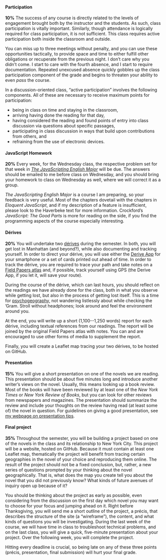 #### Participation

**10%** The success of any course is directly related to the levels of engagement
brought both by the instructor and the students. As such, class participation
is vitally important. Similarly, though attendance is logically required for
class participation, it is not sufficient. This class requires active
participation both inside the classroom and outside.  

You can miss up to three meetings without penalty, and you can use these
opportunities tactically, to provide space and time to either fulfill other
obligations or recuperate from the previous night. I don’t care why you didn’t
come. I start to care with the fourth absence, and I start to require
documentation. Repeated unexcused absence quickly gobbles up the class
participation component of the grade and begins to threaten your ability to
even *pass* the course.

In a discussion-oriented class, “active participation” involves the following
components. All of these are necessary to receive maximum points for
participation:

* being in class on time and staying in the classroom,
* arriving having done the reading for that day,
* having considered the reading and found points of entry into class discussion via questions about specific passages,
* participating in class discussion in ways that build upon contributions from others, and
* refraining from the use of electronic devices.

#### JavaScript Homework

**20%** Every week, for the Wednesday class, the respective problem set for
that week in [*The JavaScripting English
Major*](http://the-javascripting-english-major.org) will be due. The
answers should be emailed to me before class on Wednesday, and you should
bring your homework to class on Wednesday as well, where we will correct it as
a group.

*The JavaScripting English Major* is a course I am preparing, so your feedback
is very useful. Most of the chapters dovetail with the chapters in *Eloquent
JavaScript*, and if my description of a feature is insufficient, please look
to the Haverbeke text for more information. Crockford’s *JavaScript: The Good Parts* is more for reading on the side, if you find the programming aspects of
the course especially interesting.

#### Dérives

**20%** You will undertake two
[dérives](http://www.cddc.vt.edu/sionline/si/theory.html) during the semester.
In both, you will get lost in Manhattan (and beyond?), while also documenting
and tracking yourself. In order to direct your dérive, you will use either the
[Derive App](http://deriveapp.com/s/v2/) for your smartphone or a set of cards
printed out ahead of time. In order to track the dérive, you are required to
trace your path and take notes on a [Field Papers
atlas](http://fieldpapers.org/compose#14/40.7220/-73.9924) and, if possible,
track yourself using GPS (the Derive App, if you let it, will save your
route).

During the course of the dérive, which can last hours, you should reflect on
the readings we have already done for the class, both in what you observe
while getting lost, but also in the process of getting lost itself. This is a
time for [psychogeography](https://en.wikipedia.org/wiki/Psychogeography), not
wandering listlessly about while checking the ’Gram. Stroll without
headphones; look around and feel the environment around you.
  
At the end, you will write up a short (1,100--1,250 words) report for each
dérive, including textual references from our readings. The report will be
joined by the original Field Papers atlas with notes. You can and are
encouraged to use other forms of media to supplement the report.

Finally, you will create a Leaflet map tracing your two dérives, to be hosted
on GitHub.

#### Presentation

**15%** You will give a short presentation on one of the novels we
are reading. This presentation should be about five minutes long and introduce
another writer’s views on the novel. Usually, this means looking up a book
review. Most of the books will have been reviewed by at least one of the *New
York Times* or *New York Review of Books*, but you can look for other reviews
from newspapers and magazines. The presentation should summarize the review
and include your thoughts on the review having read (at least some of) the
novel in question. For guidelines on giving a good presentation, see [my
webpage on presentation tips](http://moacir.com/courses/presentation-tips/).

#### Final project

**35%** Throughout the semester, you will be building a project based on one
of the novels in the class and its relationship to New York City. This project
will be a website, hosted on GitHub. Because it must contain at least one
Leaflet map, thematically the project will benefit from tracing certain
geographies in the novel of your choice and reproducing them online. The
result of the project should not be a fixed conclusion, but, rather, a new
series of questions prompted by your thinking about the novel geographically.
That is, what does the map you create tell you about the novel that you did
not previously know? What kinds of future avenues of inquiry open up because
of it?

You should be thinking about the project as early as possible, even
considering from the discussion on the first day which novel you may want to
choose for your focus and jumping ahead on it. Right before Thanksgiving, you
will send me a short outline of the project, a précis, that describes the
structure of the site (a “wireframe”), the content, and what kinds of
questions you will be investigating. During the last week of the course, we
will have time in class to troubleshoot technical problems, and on the last
class, you will give a quick, five-minute presentation about your project.
Over the following week, you will complete the project.

Hitting every deadline is crucial, so being late on any of these three points
(précis, presentation, final submission) will hurt your final grade. 
